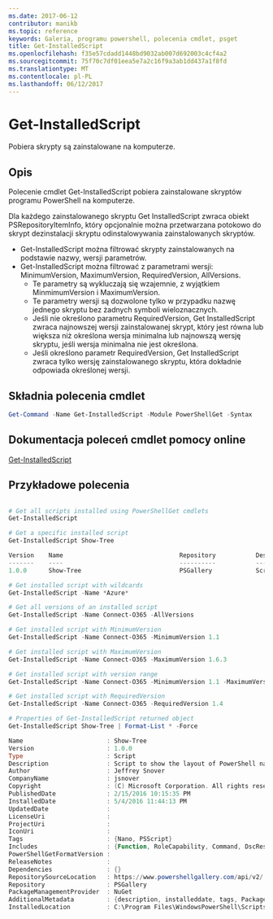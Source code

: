 ```yaml
---
ms.date: 2017-06-12
contributor: manikb
ms.topic: reference
keywords: Galeria, programu powershell, polecenia cmdlet, psget
title: Get-InstalledScript
ms.openlocfilehash: f35e57cdadd1448bd9032ab007d692003c4cf4a2
ms.sourcegitcommit: 75f70c7df01eea5e7a2c16f9a3ab1dd437a1f8fd
ms.translationtype: MT
ms.contentlocale: pl-PL
ms.lasthandoff: 06/12/2017
---
```

# <a name="get-installedscript"></a>Get-InstalledScript

Pobiera skrypty są zainstalowane na komputerze.

## <a name="description"></a>Opis

Polecenie cmdlet Get-InstalledScript pobiera zainstalowane skryptów programu PowerShell na komputerze.

Dla każdego zainstalowanego skryptu Get InstalledScript zwraca obiekt PSRepositoryItemInfo, który opcjonalnie można przetwarzana potokowo do skrypt dezinstalacji skryptu odinstalowywania zainstalowanych skryptów.

- Get-InstalledScript można filtrować skrypty zainstalowanych na podstawie nazwy, wersji parametrów.
- Get-InstalledScript można filtrować z parametrami wersji: MinimumVersion, MaximumVersion, RequiredVersion, AllVersions.
  - Te parametry są wykluczają się wzajemnie, z wyjątkiem MinmimumVersion i MaximumVersion.
  - Te parametry wersji są dozwolone tylko w przypadku nazwę jednego skryptu bez żadnych symboli wieloznacznych.
  - Jeśli nie określono parametru RequiredVersion, Get InstalledScript zwraca najnowszej wersji zainstalowanej skrypt, który jest równa lub większa niż określona wersja minimalna lub najnowszą wersję skryptu, jeśli wersja minimalna nie jest określona. 
  - Jeśli określono parametr RequiredVersion, Get InstalledScript zwraca tylko wersję zainstalowanego skryptu, która dokładnie odpowiada określonej wersji.

## <a name="cmdlet-syntax"></a>Składnia polecenia cmdlet

```powershell
Get-Command -Name Get-InstalledScript -Module PowerShellGet -Syntax
```

## <a name="cmdlet-online-help-reference"></a>Dokumentacja poleceń cmdlet pomocy online

[Get-InstalledScript](http://go.microsoft.com/fwlink/?LinkId=619790)

## <a name="example-commands"></a>Przykładowe polecenia

```powershell

# Get all scripts installed using PowerShellGet cmdlets
Get-InstalledScript

# Get a specific installed script
Get-InstalledScript Show-Tree

Version    Name                                Repository           Description
-------    ----                                ----------           -----------
1.0.0      Show-Tree                           PSGallery            Script to show the layout of PowerShell namespaces (Tr...

# Get installed script with wildcards
Get-InstalledScript -Name *Azure*

# Get all versions of an installed script
Get-InstalledScript -Name Connect-O365 -AllVersions

# Get installed script with MinimumVersion
Get-InstalledScript -Name Connect-O365 -MinimumVersion 1.1

# Get installed script with MaximumVersion
Get-InstalledScript -Name Connect-O365 -MaximumVersion 1.6.3

# Get installed script with version range
Get-InstalledScript -Name Connect-O365 -MinimumVersion 1.1 -MaximumVersion 1.6.3

# Get installed script with RequiredVersion
Get-InstalledScript -Name Connect-O365 -RequiredVersion 1.4

# Properties of Get-InstalledScript returned object
Get-InstalledScript Show-Tree | Format-List * -Force

Name                       : Show-Tree
Version                    : 1.0.0
Type                       : Script
Description                : Script to show the layout of PowerShell namespaces (Trees) using ASCII
Author                     : Jeffrey Snover
CompanyName                : jsnover
Copyright                  : (C) Microsoft Corporation. All rights reserved.
PublishedDate              : 2/15/2016 10:15:35 PM
InstalledDate              : 5/4/2016 11:44:13 PM
UpdatedDate                :
LicenseUri                 :
ProjectUri                 :
IconUri                    :
Tags                       : {Nano, PSScript}
Includes                   : {Function, RoleCapability, Command, DscResource...}
PowerShellGetFormatVersion :
ReleaseNotes               :
Dependencies               : {}
RepositorySourceLocation   : https://www.powershellgallery.com/api/v2/
Repository                 : PSGallery
PackageManagementProvider  : NuGet
AdditionalMetadata         : {description, installeddate, tags, PackageManagementProvider...}
InstalledLocation          : C:\Program Files\WindowsPowerShell\Scripts


```


